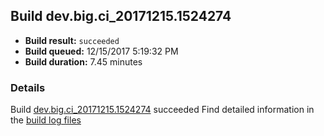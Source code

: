 ## Build dev.big.ci_20171215.1524274
- **Build result:** `succeeded`
- **Build queued:** 12/15/2017 5:19:32 PM
- **Build duration:** 7.45 minutes
### Details
Build [dev.big.ci_20171215.1524274](https://winappstudio.visualstudio.com/web/build.aspx?pcguid=a4ef43be-68ce-4195-a619-079b4d9834c2&builduri=vstfs%3a%2f%2f%2fBuild%2fBuild%2f24274) succeeded
Find detailed information in the [build log files](https://uwpctdiags.blob.core.windows.net/buildlogs/dev.big.ci_20171215.1524274_logs.zip)
